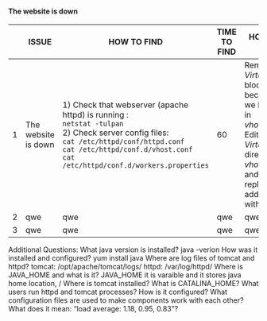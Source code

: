#### The website is down

|| ISSUE | HOW TO FIND | TIME TO FIND | HOW TO FIX | TIME TO FIX
--- | --- | --- | --- |---| ---  
1 | The website is down | 1) Check that webserver (apache httpd) is running : <br> `netstat -tulpan` <br> 2) Check server config files: <br> `cat /etc/httpd/conf/httpd.conf` <br> `cat /etc/httpd/conf.d/vhost.conf` <br> `cat /etc/httpd/conf.d/workers.properties` |60| Remove *VirtualHost* block, because we have it in *vhost.conf* <br> Edit *VirtualHost* directive in *vhost.conf* and replace address with * | qwerty 
2 | qwe | qwe | qwe | qwe | qwe 
3 | qwe | qwe | qwe | qwe | qwe 







Additional Questions:
What java version is installed? java -verion
How was it installed and configured? yum install java
Where are log files of tomcat and httpd? 
tomcat: /opt/apache/tomcat/logs/
httpd: /var/log/httpd/
Where is JAVA_HOME and what is it?
JAVA_HOME it is varaible and it stores java home location, /
Where is tomcat installed?
What is CATALINA_HOME?
What users run httpd and tomcat processes? How is it configured?
What configuration files are used to make components work with each other?
What does it mean: “load average: 1.18, 0.95, 0.83”?
